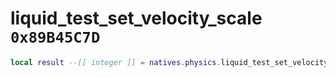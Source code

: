 # liquid_test_set_velocity_scale `0x89B45C7D`

```lua
local result --[[ integer ]] = natives.physics.liquid_test_set_velocity_scale(_unk0 --[[ number ]])
```
